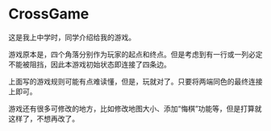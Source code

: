 # CrossGame

这是我上中学时，同学介绍给我的游戏。

游戏原本是，四个角落分别作为玩家的起点和终点。但是考虑到有一行或一列必定不能被阻挡，因此本游戏初始状态即连接了四条边。

上面写的游戏规则可能有点难读懂，但是，玩就对了。只要将两端同色的最终连接上即可。

游戏还有很多可修改的地方，比如修改地图大小、添加“悔棋”功能等，但是打算就这样了，不想再改了。

